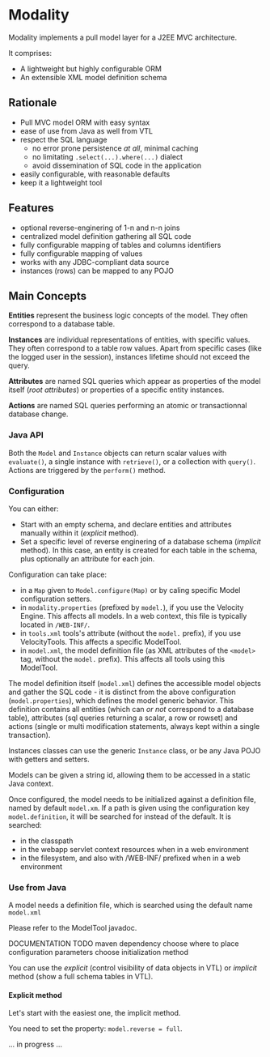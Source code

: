 # Modality

Modality implements a pull model layer for a J2EE MVC architecture.

It comprises:

- A lightweight but highly configurable ORM
- An extensible XML model definition schema

## Rationale

+ Pull MVC model ORM with easy syntax
+ ease of use from Java as well from VTL
+ respect the SQL language
    - no error prone persistence *at all*, minimal caching
    - no limitating `.select(...).where(...)` dialect
    - avoid dissemination of SQL code in the application
+ easily configurable, with reasonable defaults
+ keep it a lightweight tool

## Features

+ optional reverse-enginering of 1-n and n-n joins
+ centralized model definition gathering all SQL code
+ fully configurable mapping of tables and columns identifiers
+ fully configurable mapping of values
+ works with any JDBC-compliant data source
+ instances (rows) can be mapped to any POJO

## Main Concepts

**Entities** represent the business logic concepts of the model. They often correspond to a database table.

**Instances** are individual representations of entities, with specific values. They often correspond to a table row values. Apart from specific cases
(like the logged user in the session), instances lifetime should not exceed the query.

**Attributes** are named SQL queries which appear as properties of the model itself (*root attributes*) or properties of a
specific entity instances.

**Actions** are named SQL queries performing an atomic or transactionnal database change.

### Java API

Both the `Model` and `Instance` objects can return scalar values with `evaluate()`, a single instance with `retrieve()`, or a collection with `query()`. Actions
are triggered by the `perform()` method.

### Configuration

You can either:

+ Start with an empty schema, and declare entities and attributes manually within it (*explicit* method).
+ Set a specific level of reverse enginering of a database schema (*implicit* method). In this case, an entity is
created for each table in the schema, plus optionally an attribute for each join.

Configuration can take place:

+ in a `Map` given to `Model.configure(Map)` or by caling specific Model configuration setters.
+ in `modality.properties` (prefixed by `model.`), if you use the Velocity Engine. This affects all models. In a web context,
this file is typically located in `/WEB-INF/`.
+ in `tools.xml` tools's attribute (without the `model.` prefix), if you use VelocityTools. This affects a specific ModelTool.
+ in `model.xml`, the model definition file (as XML attributes of the `<model>` tag, without the `model.` prefix). This affects all tools using this ModelTool.

The model definition itself (`model.xml`) defines the accessible model objects and gather the SQL code - it is distinct from the above configuration (`model.properties`),
which defines the model generic behavior. This definition contains all entities (which can *or not* correspond to a database table), attributes (sql queries returning a scalar, a row or rowset)
and actions (single or multi modification statements, always kept within a single transaction).

Instances classes can use the generic `Instance` class, or be any Java POJO with getters and setters.

Models can be given a string id, allowing them to be accessed in a static Java context.

Once configured, the model needs to be initialized against a definition file, named by default `model.xm`.
If a path is given using the configuration key `model.definition`, it will be searched for instead of the default. It is searched:
+ in the classpath
+ in the webapp servlet context resources when in a web environment
+ in the filesystem, and also with /WEB-INF/ prefixed when in a web environment

### Use from Java

A model needs a definition file, which is searched using the default name `model.xml` 

Please refer to the ModelTool javadoc.

DOCUMENTATION TODO 
maven dependency
choose where to place configuration parameters
choose initialization method

You can use the *explicit* (control visibility of data objects in VTL) or *implicit* method (show a full schema tables in VTL).

#### Explicit method

Let's start with the easiest one, the implicit method.

You need to set the property: `model.reverse = full`.

... in progress ...

